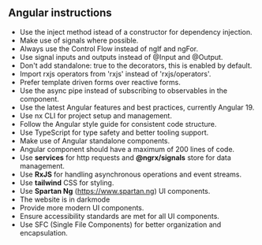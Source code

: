## Angular instructions

- Use the inject method istead of a constructor for dependency injection.
- Make use of signals where possible.
- Always use the Control Flow instead of ngIf and ngFor.
- Use signal inputs and outputs instead of @Input and @Output.
- Don't add standalone: true to the decorators, this is enabled by default.
- Import rxjs operators from 'rxjs' instead of 'rxjs/operators'.
- Prefer template driven forms over reactive forms.
- Use the async pipe instead of subscribing to observables in the component.
- Use the latest Angular features and best practices, currently Angular 19.
- Use nx CLI for project setup and management.
- Follow the Angular style guide for consistent code structure.
- Use TypeScript for type safety and better tooling support.
- Make use of Angular standalone components.
- Angular component should have a maximum of 200 lines of code.
- Use **services** for http requests and **@ngrx/signals** store for data management.
- Use **RxJS** for handling asynchronous operations and event streams.
- Use **tailwind** CSS for styling.
- Use **Spartan Ng** (https://www.spartan.ng) UI components.
- The website is in darkmode
- Provide more modern UI components.
- Ensure accessibility standards are met for all UI components.
- Use SFC (Single File Components) for better organization and encapsulation.
